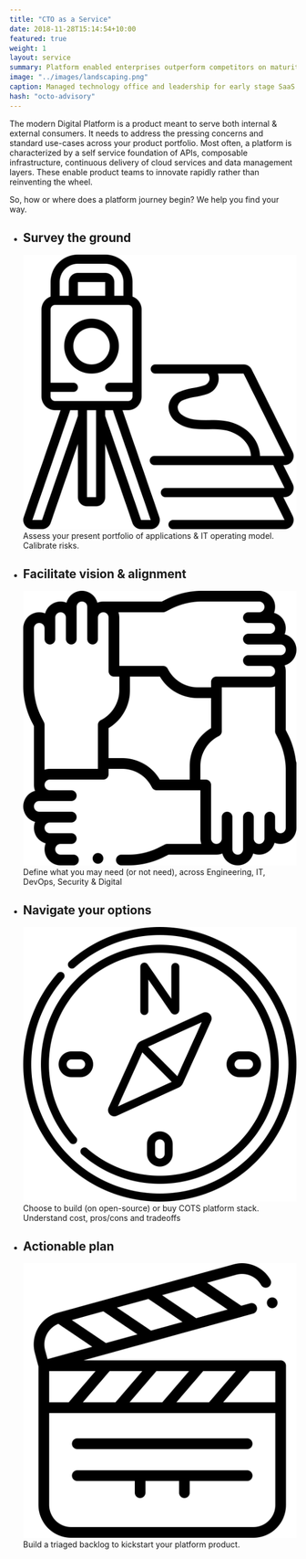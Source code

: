 ```yaml
---
title: "CTO as a Service"
date: 2018-11-28T15:14:54+10:00
featured: true
weight: 1
layout: service
summary: Platform enabled enterprises outperform competitors on maturity indices, including IT agility, Customer Experience & Cost of operations. Platformatory can enable you to forge a strong cloud native backbone & platform definition fit to your business domain.
image: "../images/landscaping.png"
caption: Managed technology office and leadership for early stage SaaS startups
hash: "octo-advisory"
---
```


The modern Digital Platform is a product meant to serve both  internal & external consumers. It needs to address the pressing concerns and standard use-cases across your product portfolio. Most often, a platform is characterized by a self service foundation of APIs, composable infrastructure, continuous delivery of cloud services and  data management layers. These enable product teams to innovate rapidly rather than reinventing the wheel.

So, how or where does a platform journey begin? We help you find your way.

* <div class="text-center platform-strategy"><h2 >Survey the ground</h2><span class="icon-serv py-2"><img src="../images/icons/survey.svg" /></span> Assess your present portfolio of applications & IT operating model. Calibrate risks.</div>
* <div class="text-center platform-strategy"><h2 >Facilitate vision & alignment</h2><span class="icon-serv py-2"><img src="../images/icons/facilitate.svg" /></span> Define what you may need (or not need), across Engineering, IT, DevOps, Security & Digital</div>
* <div class="text-center platform-strategy"><h2 >Navigate your options</h2><span class="icon-serv py-2"><img src="../images/icons/navigate.svg" /></span> Choose to build (on open-source) or buy COTS platform stack. Understand cost, pros/cons and tradeoffs</div>
* <div class="text-center platform-strategy"><h2 >Actionable plan</h2><span class="icon-serv py-2"><img src="../images/icons/action.svg" /></span> Build a triaged backlog to kickstart your platform product.</div>



